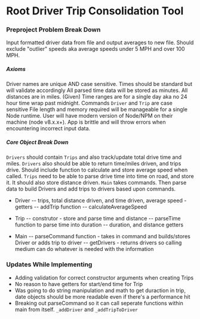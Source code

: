# Root Driver Trip Consolidation Tool
### Preproject Problem Break Down
Input formatted driver data from file and output averages to new file. Should exclude "outlier" speeds aka average speeds under 5 MPH and over 100 MPH. 

##### Axioms
Driver names are unique AND case sensitive.
Times should be standard but will validate accordingly
All parsed time data will be stored as minutes.
All distances are in miles.
(Given) Time ranges are for a single day aka no 24 hour time wrap past midnight.
Commands `Driver` and `Trip` are case sensitive
File length and memory required will be manageable for a single Node runtime.
User will have modern version of Node/NPM on their machine (node v8.x.x+).
App is brittle and will throw errors when encountering incorrect input data.

##### Core Object Break Down
`Drivers` should contain `Trips` and also track/update total drive time and miles. `Drivers` also should be able to return time/miles driven, and trips drive. Should include function to calculate and store average speed when called.
`Trips` need to be able to parse drive time into time on road, and store it. It should also store distance driven.
`Main` takes commands. Then parse data to build Drivers and add trips to drivers based upon commands. 

- Driver 
-- trips, total distance driven, and time driven, average speed - getters
-- addTrip function
-- calculateAverageSpeed

- Trip
-- construtor - store and parse time and distance
-- parseTime function to parse time into duration
-- duration, and distance getters

- Main
-- parseCommand function - takes in command and builds/stores Driver or adds trip to driver
-- getDrivers - returns drivers so calling medium can do whatever is needed with the information


### Updates While Implementing
- Adding validation for correct constructor arguments when creating Trips
- No reason to have getters for start/end time for Trip
- Was going to do string manipulation and math to get duraction in trip, date objects should be more readable even if there's a performance hit
- Breaking out parseCommand so it can call seperate functions within main from itself. `_addDriver` and `_addTripToDriver`